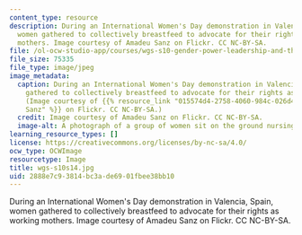 ```yaml
---
content_type: resource
description: During an International Women's Day demonstration in Valencia, Spain,
  women gathered to collectively breastfeed to advocate for their rights as working
  mothers. Image courtesy of Amadeu Sanz on Flickr. CC NC-BY-SA.
file: /ol-ocw-studio-app/courses/wgs-s10-gender-power-leadership-and-the-workplace-spring-2014/2888e7c93814bc3ade6901fbee38bb10_wgs-s10s14.jpg
file_size: 75335
file_type: image/jpeg
image_metadata:
  caption: During an International Women's Day demonstration in Valencia, Spain, women
    gathered to collectively breastfeed to advocate for their rights as working mothers.
    (Image courtesy of {{% resource_link "015574d4-2758-4060-984c-026d4c4a6460" "Amadeu
    Sanz" %}} on Flickr. CC NC-BY-SA.)
  credit: Image courtesy of Amadeu Sanz on Flickr. CC NC-BY-SA.
  image-alt: A photograph of a group of women sit on the ground nursing their babies.
learning_resource_types: []
license: https://creativecommons.org/licenses/by-nc-sa/4.0/
ocw_type: OCWImage
resourcetype: Image
title: wgs-s10s14.jpg
uid: 2888e7c9-3814-bc3a-de69-01fbee38bb10
---
```

During an International Women's Day demonstration in Valencia, Spain, women gathered to collectively breastfeed to advocate for their rights as working mothers. Image courtesy of Amadeu Sanz on Flickr. CC NC-BY-SA.
